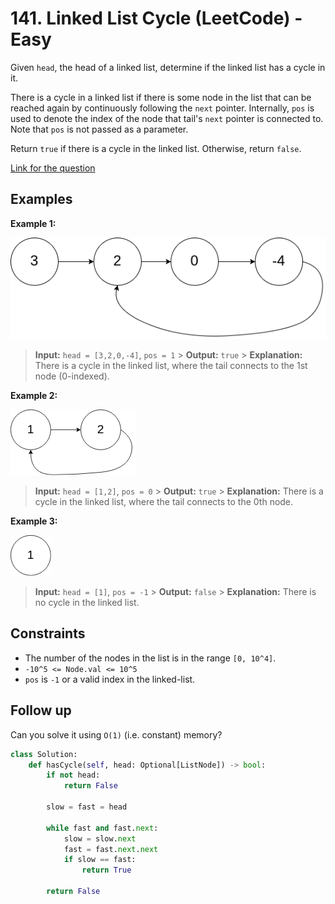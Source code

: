 # 141. Linked List Cycle (LeetCode) - Easy

Given `head`, the head of a linked list, determine if the linked list has a cycle in it.

There is a cycle in a linked list if there is some node in the list that can be reached again by continuously following the `next` pointer. Internally, `pos` is used to denote the index of the node that tail's `next` pointer is connected to. Note that `pos` is not passed as a parameter.

Return `true` if there is a cycle in the linked list. Otherwise, return `false`.

[Link for the question](https://leetcode.com/problems/linked-list-cycle/)

## Examples

**Example 1:**

![Linked List Cycle 1](../images/linked_list_cycle_1.png)

> **Input:** `head = [3,2,0,-4]`, `pos = 1` > **Output:** `true` > **Explanation:** There is a cycle in the linked list, where the tail connects to the 1st node (0-indexed).

**Example 2:**

![Linked List Cycle 2](../images/linked_list_cycle_2.png)

> **Input:** `head = [1,2]`, `pos = 0` > **Output:** `true` > **Explanation:** There is a cycle in the linked list, where the tail connects to the 0th node.

**Example 3:**

![Linked List Cycle 3](../images/linked_list_cycle_3.png)

> **Input:** `head = [1]`, `pos = -1` > **Output:** `false` > **Explanation:** There is no cycle in the linked list.

## Constraints

- The number of the nodes in the list is in the range `[0, 10^4]`.
- `-10^5 <= Node.val <= 10^5`
- `pos` is `-1` or a valid index in the linked-list.

## Follow up

Can you solve it using `O(1)` (i.e. constant) memory?

```python
class Solution:
    def hasCycle(self, head: Optional[ListNode]) -> bool:
        if not head:
            return False

        slow = fast = head

        while fast and fast.next:
            slow = slow.next
            fast = fast.next.next
            if slow == fast:
                return True

        return False
```
